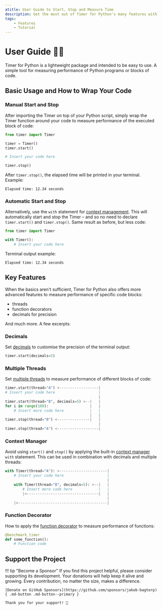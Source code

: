 ```yaml
---
atitle: User Guide to Start, Stop and Measure Time
description: Get the most out of Timer for Python's many features with comprehensive tutorials, tips, and tricks. Includes guides and code examples for both beginners and advanced users.
tags:
    - Features
    - Tutorial
---
```


# User Guide 👨‍🔧
Timer for Python is a lightweight package and intended to be easy to use. A simple tool for measuring performance of Python programs or blocks of code.

## Basic Usage and How to Wrap Your Code
### Manual Start and Stop
After importing the Timer on top of your Python script, simply wrap the Timer function around your code to measure performance of the executed block of code:

```python linenums="1" hl_lines="3-4 8"
from timer import Timer

timer = Timer()
timer.start()

# Insert your code here

timer.stop()
```

After `timer.stop()`, the elapsed time will be printed in your terminal. Example:

```text title=""
Elapsed time: 12.34 seconds
```

### Automatic Start and Stop
Alternatively, use the `with` statement for [context management](context-manager.md). This will automatically start and stop the Timer – and so no need to declare `timer.start()` and `timer.stop()`. Same result as before, but less code:

```python linenums="1" hl_lines="3"
from timer import Timer

with Timer():
    # Insert your code here
```

Terminal output example:

```text title=""
Elapsed time: 12.34 seconds
```

## Key Features
When the basics aren't sufficient, Timer for Python also offers more advanced features to measure performance of specific code blocks:

* threads
* function decorators
* decimals for precision

And much more. A few excerpts:

### Decimals
Set [decimals](decimals.md) to customise the precision of the terminal output:

```python title=""
timer.start(decimals=5)
```

### Multiple Threads
Set [multiple threads](multiple-threads.md) to measure performance of different blocks of code:

```python title="" hl_lines="1 4 8 10"
timer.start(thread="A") >------------------|
# Insert your code here                    |
                                           |
timer.start(thread="B", decimals=5) >--|   |
for i in range(100):                   |   |
    # Insert more code here            |   |
                                       |   |
timer.stop(thread="B") <---------------|   |
                                           |
timer.stop(thread="A") <-------------------|
```

### Context Manager
Avoid using `start()` and `stop()` by applying the built-in [context manager](context-manager.md) `with` statement. This can be used in combination with decimals and multiple threads:

```python title="" hl_lines="1 4"
with Timer(thread="A"): >----------------------|
    # Insert your code here                    |
                                               |
    with Timer(thread="B", decimals=5): >--|   |
        # Insert more code here            |   |
        |<---------------------------------|   |
                                               |
    |<-----------------------------------------|
```

### Function Decorator
How to apply the [function decorator](function-decorator.md) to measure performance of functions:

```python title="" hl_lines="1"
@benchmark_timer
def some_function():
    # Function code
```

## Support the Project

!!! tip "Become a Sponsor"
    If you find this project helpful, please consider supporting its development. Your donations will help keep it alive and growing. Every contribution, no matter the size, makes a difference.

    [Donate on GitHub Sponsors](https://github.com/sponsors/jakob-bagterp){ .md-button .md-button--primary }

    Thank you for your support! 🙌

